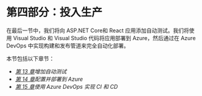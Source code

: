 # 第四部分：投入生产

在最后一节中，我们将向 ASP.NET Core和 React 应用添加自动测试。我们将使用 Visual Studio 和 Visual Studio 代码将应用部署到 Azure，然后通过在 Azure DevOps 中实现构建和发布管道来完全自动化部署。

本节包括以下章节：

*   [*第 13 章*](13.html#_idTextAnchor286)*增加自动测试*
*   [*第 14 章*](14.html#_idTextAnchor334)*配置并部署到 Azure*
*   [*第 15 章*](15.html#_idTextAnchor357)*使用 Azure DevOps 实现 CI 和 CD*